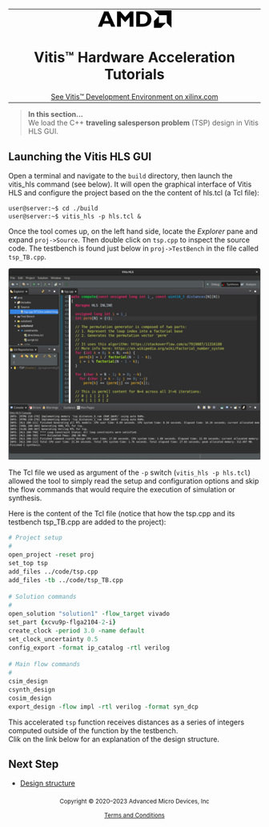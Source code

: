  
<table class="sphinxhide" width="100%">
 <tr width="100%">
    <td align="center"><img src="https://raw.githubusercontent.com/Xilinx/Image-Collateral/main/xilinx-logo.png" width="30%"/><h1>Vitis™ Hardware Acceleration Tutorials</h1>
    <a href="https://www.xilinx.com/products/design-tools/vitis.html">See Vitis™ Development Environment on xilinx.com</a>
    </td>
 </tr>
</table>


 > **In this section...**   
We load the C++ **traveling salesperson problem** (TSP) design in Vitis HLS GUI. 

## Launching the Vitis HLS GUI
Open a terminal and navigate to the `build` directory, then launch the vitis_hls command (see below).  It will open the graphical interface of Vitis HLS and configure the project based on the the content of hls.tcl (a Tcl file):

```console
user@server:~$ cd ./build
user@server:~$ vitis_hls -p hls.tcl &
```

Once the tool comes up, on the left hand side, locate the *Explorer* pane and expand `proj->Source`. Then double click on `tsp.cpp` to inspect the source code.
The testbench is found just below in `proj->TestBench` in the file called `tsp_TB.cpp`.

![this project](./images/project.png)


The Tcl file we used as argument of the `-p` switch (`vitis_hls -p hls.tcl`) allowed the tool to simply read the setup and configuration options and skip the flow commands that would require the execution of simulation or synthesis.  

Here is the content of the Tcl file (notice that how the tsp.cpp and its testbench tsp_TB.cpp are added to the project):
```tcl
# Project setup
#
open_project -reset proj
set_top tsp
add_files ../code/tsp.cpp
add_files -tb ../code/tsp_TB.cpp

# Solution commands
#
open_solution "solution1" -flow_target vivado
set_part {xcvu9p-flga2104-2-i}
create_clock -period 3.0 -name default
set_clock_uncertainty 0.5
config_export -format ip_catalog -rtl verilog

# Main flow commands
#
csim_design
csynth_design
cosim_design
export_design -flow impl -rtl verilog -format syn_dcp
```

This accelerated `tsp` function receives distances as a series of integers computed outside of the function by the testbench.  
Clik on the link below for an explanation of the design structure.

## Next Step

* [Design structure](./design.md)


<p class="sphinxhide" align="center"><sub>Copyright © 2020–2023 Advanced Micro Devices, Inc</sub></p>

<p class="sphinxhide" align="center"><sup><a href="https://www.amd.com/en/corporate/copyright">Terms and Conditions</a></sup></p>
